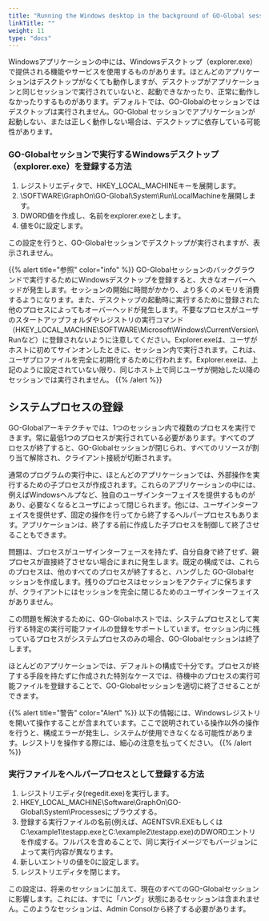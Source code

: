 ```yaml
---
title: "Running the Windows desktop in the background of GO-Global sessions"
linkTitle: ""
weight: 11
type: "docs"
---
```

Windowsアプリケーションの中には、Windowsデスクトップ（explorer.exe）で提供される機能やサービスを使用するものがあります。ほとんどのアプリケーションはデスクトップがなくても動作しますが、デスクトップがアプリケーションと同じセッションで実行されていないと、起動できなかったり、正常に動作しなかったりするものがあります。デフォルトでは、GO-Globalのセッションではデスクトップは実行されません。GO-Global セッションでアプリケーションが起動しない、または正しく動作しない場合は、デスクトップに依存している可能性があります。

### GO-Globalセッションで実行するWindowsデスクトップ（explorer.exe）を登録する方法

1. レジストリエディタで、HKEY_LOCAL_MACHINEキーを展開します。
2. \SOFTWARE\GraphOn\GO-Global\System\Run\LocalMachineを展開します。
3. DWORD値を作成し、名前をexplorer.exeとします。
4. 値を0に設定します。

この設定を行うと、GO-Globalセッションでデスクトップが実行されますが、表示されません。

{{% alert title="参照" color="info" %}}
GO-Globalセッションのバックグラウンドで実行するためにWindowsデスクトップを登録すると、大きなオーバーヘッドが発生します。セッションの開始に時間がかかり、より多くのメモリを消費するようになります。また、デスクトップの起動時に実行するために登録された他のプロセスによってもオーバーヘッドが発生します。不要なプロセスがユーザのスタートアップフォルダやレジストリの実行コマンド（HKEY_LOCAL_MACHINE\SOFTWARE\Microsoft\Windows\CurrentVersion\Runなど）に登録されないように注意してください。Explorer.exeは、ユーザがホストに初めてサインオンしたときに、セッション内で実行されます。これは、ユーザプロファイルを完全に初期化するために行われます。Explorer.exeは、上記のように設定されていない限り、同じホスト上で同じユーザが開始した以降のセッションでは実行されません。
{{% /alert %}}

## システムプロセスの登録
GO-Globalアーキテクチャでは、1つのセッション内で複数のプロセスを実行できます。常に最低1つのプロセスが実行されている必要があります。すべてのプロセスが終了すると、GO-Globalセッションが閉じられ、すべてのリソースが割り当て解除され、クライアント接続が切断されます。

通常のプログラムの実行中に、ほとんどのアプリケーションでは、外部操作を実行するための子プロセスが作成されます。これらのアプリケーションの中には、例えばWindowsヘルプなど、独自のユーザインターフェイスを提供するものがあり、必要なくなるとユーザによって閉じられます。他には、ユーザインターフェイスを提供せず、固定の操作を行ってから終了するヘルパープロセスもあります。アプリケーションは、終了する前に作成した子プロセスを制御して終了させることもできます。

問題は、プロセスがユーザインターフェースを持たず、自分自身で終了せず、親プロセスが直接終了させない場合にまれに発生します。既定の構成では、これらのプロセスは、他のすべてのプロセスが終了すると、ハングした GO-Globalセッションを作成します。残りのプロセスはセッションをアクティブに保ちますが、クライアントにはセッションを完全に閉じるためのユーザインターフェイスがありません。

この問題を解決するために、GO-Globalホストでは、システムプロセスとして実行する特定の実行可能ファイルの登録をサポートしています。セッション内に残っているプロセスがシステムプロセスのみの場合、GO-Globalセッションは終了します。

ほとんどのアプリケーションでは、デフォルトの構成で十分です。プロセスが終了する手段を持たずに作成された特別なケースでは、待機中のプロセスの実行可能ファイルを登録することで、GO-Globalセッションを適切に終了させることができます。

{{% alert title="警告" color="Alert" %}}
以下の情報には、Windowsレジストリを開いて操作することが含まれています。ここで説明されている操作以外の操作を行うと、構成エラーが発生し、システムが使用できなくなる可能性があります。レジストリを操作する際には、細心の注意を払ってください。
{{% /alert %}}

### 実行ファイルをヘルパープロセスとして登録する方法

1. レジストリエディタ(regedit.exe)を実行します。
2. HKEY_LOCAL_MACHINE\Software\GraphOn\GO-Global\System\Processesにブラウズする。
3. 登録する実行ファイルの名前(例えば、AGENTSVR.EXEもしくはC:\example1\testapp.exeとC:\example2\testapp.exe)のDWORDエントリを作成する。フルパスを含めることで、同じ実行イメージでもバージョンによって実行内容が異なります。
4. 新しいエントリの値を0に設定します。
5. レジストリエディタを閉じます。

この設定は、将来のセッションに加えて、現在のすべてのGO-Globalセッションに影響します。これには、すでに「ハング」状態にあるセッションは含まれません。このようなセッションは、Admin Consolから終了する必要があります。